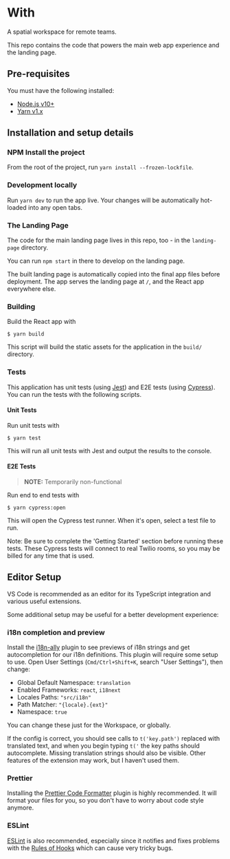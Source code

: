 # With

A spatial workspace for remote teams.

This repo contains the code that powers the main web app experience and the landing page.

## Pre-requisites

You must have the following installed:

- [Node.js v10+](https://nodejs.org/en/download/)
- [Yarn v1.x](https://classic.yarnpkg.com/lang/en/)

## Installation and setup details

### NPM Install the project

From the root of the project, run `yarn install --frozen-lockfile`.

### Development locally

Run `yarn dev` to run the app live. Your changes will be automatically hot-loaded into any open tabs.

### The Landing Page

The code for the main landing page lives in this repo, too - in the `landing-page` directory.

You can run `npm start` in there to develop on the landing page.

The built landing page is automatically copied into the final app files before deployment. The app serves the landing page at `/`, and the React app everywhere else.

### Building

Build the React app with

    $ yarn build

This script will build the static assets for the application in the `build/` directory.

### Tests

This application has unit tests (using [Jest](https://jestjs.io/)) and E2E tests (using [Cypress](https://www.cypress.io/)). You can run the tests with the following scripts.

#### Unit Tests

Run unit tests with

    $ yarn test

This will run all unit tests with Jest and output the results to the console.

#### E2E Tests

> **NOTE:** Temporarily non-functional

Run end to end tests with

    $ yarn cypress:open

This will open the Cypress test runner. When it's open, select a test file to run.

Note: Be sure to complete the 'Getting Started' section before running these tests. These Cypress tests will connect to real Twilio rooms, so you may be billed for any time that is used.

## Editor Setup

VS Code is recommended as an editor for its TypeScript integration and various useful extensions.

Some additional setup may be useful for a better development experience:

### i18n completion and preview

Install the [i18n-ally](https://marketplace.visualstudio.com/items?itemName=antfu.i18n-ally) plugin to see previews of i18n strings and get autocompletion for our i18n definitions. This plugin will require some setup to use. Open User Settings (`Cmd/Ctrl+Shift+K`, search "User Settings"), then change:

- Global Default Namespace: `translation`
- Enabled Frameworks: `react`, `i18next`
- Locales Paths: `"src/i18n"`
- Path Matcher: `"{locale}.{ext}"`
- Namespace: `true`

You can change these just for the Workspace, or globally.

If the config is correct, you should see calls to `t('key.path')` replaced with translated text, and when you begin typing `t('` the key paths should autocomplete. Missing translation strings should also be visible. Other features of the extension may work, but I haven't used them.

### Prettier

Installing the [Prettier Code Formatter](https://marketplace.visualstudio.com/items?itemName=esbenp.prettier-vscode) plugin is highly recommended. It will format your files for you, so you don't have to worry about code style anymore.

### ESLint

[ESLint](https://marketplace.visualstudio.com/items?itemName=dbaeumer.vscode-eslint) is also recommended, especially since it notifies and fixes problems with the [Rules of Hooks](https://reactjs.org/docs/hooks-rules.html) which can cause very tricky bugs.
